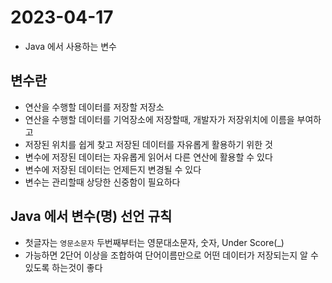 # 2023-04-17
- Java 에서 사용하는 변수

## 변수란
- 연산을 수행할 데이터를 저장할 저장소
- 연산을 수행할 데이터를 기억장소에 저장할때, 개발자가 저장위치에 이름을 부여하고
- 저장된 위치를 쉽게 찾고 저장된 데이터를 자유롭게 활용하기 위한 것
- 변수에 저장된 데이터는 자유롭게 읽어서 다른 연산에 활용할 수 있다
- 변수에 저장된 데이터는 언제든지 변경될 수 있다
- 변수는 관리할때 상당한 신중함이 필요하다

## Java 에서 변수(명) 선언 규칙
- 첫글자는 `영문소문자` 두번째부터는 영문대소문자, 숫자, Under Score(_)
- 가능하면 2단어 이상을 조합하여 단어이름만으로
어떤 데이터가 저장되는지 알 수 있도록 하는것이 좋다	
